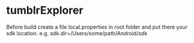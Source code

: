 # tumblrExplorer

Before build create a file local.properties in root folder and put there your sdk location.
e.g.
sdk.dir=/Users/some/path/Android/sdk
